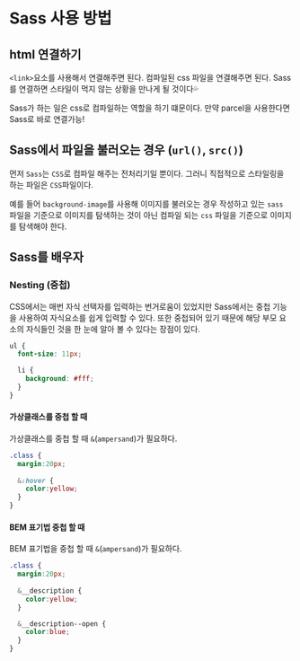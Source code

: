 # Sass 사용 방법

## html 연결하기

`<link>`요소를 사용해서 연결해주면 된다. 컴파일된 css 파일을 연결해주면 된다. Sass를 연결하면 스타일이 먹지 않는 상황을 만나게 될 것이다💦

Sass가 하는 일은 css로 컴파일하는 역할을 하기 떄문이다. 만약 parcel을 사용한다면 Sass로 바로 연결가능!

## Sass에서 파일을 불러오는 경우 (`url()`, `src()`)
먼저 `Sass`는 `CSS`로 컴파일 해주는 전처리기일 뿐이다. 그러니 직접적으로 스타일링을 하는 파일은 `CSS`파일이다. 

예를 들어 `background-image`를 사용해 이미지를 불러오는 경우 작성하고 있는 `sass` 파일을 기준으로 이미지를 탐색하는 것이 아닌 컴파일 되는 `css` 파일을 기준으로 이미지를 탐색해야 한다. 

## Sass를 배우자

### Nesting (중첩)

CSS에서는 매번 자식 선택자를 입력하는 번거로움이 있었지만 Sass에서는 중첩 기능을 사용하여 자식요소를 쉽게 입력할 수 있다. 또한 중첩되어 있기 때문에 해당 부모 요소의 자식들인 것을 한 눈에 알아 볼 수 있다는 장점이 있다. 

```scss
ul {
  font-size: 11px;

  li {
    background: #fff;
  }
}
```

#### 가상클래스를 중첩 할 때 
가상클래스를 중첩 할 때 `&`(`ampersand`)가 필요하다. 


```scss
.class {
  margin:20px;
  
  &:hover {
    color:yellow;
  }
}
```

#### BEM 표기법 중첩 할 때
BEM 표기법을 중첩 할 때 `&`(`ampersand`)가 필요하다. 

```scss
.class {
  margin:20px;
  
  &__description {
    color:yellow;
  }

  &__description--open {
    color:blue;
  }
}
```
